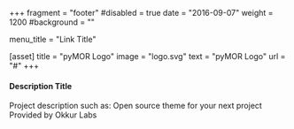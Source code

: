 +++
fragment = "footer"
#disabled = true
date = "2016-09-07"
weight = 1200
#background = ""

menu_title = "Link Title"

[asset]
  title = "pyMOR Logo"
  image = "logo.svg"
  text = "pyMOR Logo"
  url = "#"
+++

#### Description Title

Project description such as:
Open source theme for your next project
Provided by Okkur Labs
